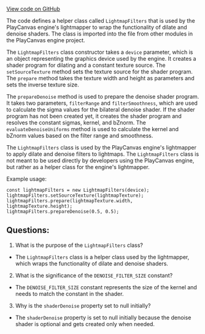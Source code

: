 [View code on GitHub](https://github.com/playcanvas/engine/src/framework/lightmapper/lightmap-filters.js)

The code defines a helper class called `LightmapFilters` that is used by the PlayCanvas engine's lightmapper to wrap the functionality of dilate and denoise shaders. The class is imported into the file from other modules in the PlayCanvas engine project. 

The `LightmapFilters` class constructor takes a `device` parameter, which is an object representing the graphics device used by the engine. It creates a shader program for dilating and a constant texture source. The `setSourceTexture` method sets the texture source for the shader program. The `prepare` method takes the texture width and height as parameters and sets the inverse texture size. 

The `prepareDenoise` method is used to prepare the denoise shader program. It takes two parameters, `filterRange` and `filterSmoothness`, which are used to calculate the sigma values for the bilateral denoise shader. If the shader program has not been created yet, it creates the shader program and resolves the constant sigmas, kernel, and bZnorm. The `evaluateDenoiseUniforms` method is used to calculate the kernel and bZnorm values based on the filter range and smoothness. 

The `LightmapFilters` class is used by the PlayCanvas engine's lightmapper to apply dilate and denoise filters to lightmaps. The `LightmapFilters` class is not meant to be used directly by developers using the PlayCanvas engine, but rather as a helper class for the engine's lightmapper. 

Example usage:

```
const lightmapFilters = new LightmapFilters(device);
lightmapFilters.setSourceTexture(lightmapTexture);
lightmapFilters.prepare(lightmapTexture.width, lightmapTexture.height);
lightmapFilters.prepareDenoise(0.5, 0.5);
```
## Questions: 
 1. What is the purpose of the `LightmapFilters` class?
- The `LightmapFilters` class is a helper class used by the lightmapper, which wraps the functionality of dilate and denoise shaders.

2. What is the significance of the `DENOISE_FILTER_SIZE` constant?
- The `DENOISE_FILTER_SIZE` constant represents the size of the kernel and needs to match the constant in the shader.

3. Why is the `shaderDenoise` property set to null initially?
- The `shaderDenoise` property is set to null initially because the denoise shader is optional and gets created only when needed.